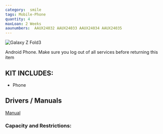 ```yaml
---
category:  smile
tags: Mobile-Phone
quantity: 4
maxLoan: 2 Weeks
aaunumbers:  AAUX24032 AAUX24033 AAUX24034 AAUX24035
---
```

![Galaxy Z Fold3](https://fdn2.gsmarena.com/vv/pics/samsung/galaxy-z-fold-3-1.jpg)

Android Phone.  Make sure you log out of all services before returning this item
## KIT INCLUDES:
-  Phone 

## Drivers / Manuals
[Manual](https://www.samsung.com/dk/support/model/SM-F926BZKDEUB/#downloads)



### Capacity and Restrictions:
